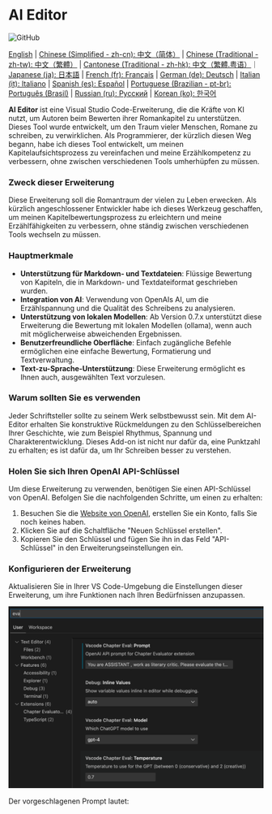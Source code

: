# AI Editor

![GitHub](https://img.shields.io/github/license/huangjien/vscode-chapter-eval)

[English](https://github.com/huangjien/vscode-chapter-eval/blob/main/README.md) | [Chinese (Simplified - zh-cn): 中文（简体）](https://github.com/huangjien/vscode-chapter-eval/blob/main/README.zh-cn.md) | [Chinese (Traditional - zh-tw): 中文（繁體）](https://github.com/huangjien/vscode-chapter-eval/blob/main/README.zh-tw.md) | [Cantonese (Traditional - zh-hk): 中文（繁體.粤语）](https://github.com/huangjien/vscode-chapter-eval/blob/main/README.zh-hk.md)｜[Japanese (ja): 日本語](https://github.com/huangjien/vscode-chapter-eval/blob/main/README.ja.md) | [French (fr): Français](https://github.com/huangjien/vscode-chapter-eval/blob/main/README.fr.md) | [German (de): Deutsch](https://github.com/huangjien/vscode-chapter-eval/blob/main/README.de.md) | [Italian (it): Italiano](https://github.com/huangjien/vscode-chapter-eval/blob/main/README.it.md) | [Spanish (es): Español](https://github.com/huangjien/vscode-chapter-eval/blob/main/README.es.md) | [Portuguese (Brazilian - pt-br): Português (Brasil)](https://github.com/huangjien/vscode-chapter-eval/blob/main/README.pt-br.md) | [Russian (ru): Русский](https://github.com/huangjien/vscode-chapter-eval/blob/main/README.ru.md) | [Korean (ko): 한국어](https://github.com/huangjien/vscode-chapter-eval/blob/main/README.ko.md)

**AI Editor** ist eine Visual Studio Code-Erweiterung, die die Kräfte von KI nutzt, um Autoren beim Bewerten ihrer Romankapitel zu unterstützen. Dieses Tool wurde entwickelt, um den Traum vieler Menschen, Romane zu schreiben, zu verwirklichen. Als Programmierer, der kürzlich diesen Weg begann, habe ich dieses Tool entwickelt, um meinen Kapitelaufsichtsprozess zu vereinfachen und meine Erzählkompetenz zu verbessern, ohne zwischen verschiedenen Tools umherhüpfen zu müssen.

### Zweck dieser Erweiterung

Diese Erweiterung soll die Romantraum der vielen zu Leben erwecken. Als kürzlich angeschlossener Entwickler habe ich dieses Werkzeug geschaffen, um meinen Kapitelbewertungsprozess zu erleichtern und meine Erzählfähigkeiten zu verbessern, ohne ständig zwischen verschiedenen Tools wechseln zu müssen.

### Hauptmerkmale

- **Unterstützung für Markdown- und Textdateien**: Flüssige Bewertung von Kapiteln, die in Markdown- und Textdateiformat geschrieben wurden.
- **Integration von AI**: Verwendung von OpenAIs AI, um die Erzählspannung und die Qualität des Schreibens zu analysieren.
- **Unterstützung von lokalen Modellen**: Ab Version 0.7.x unterstützt diese Erweiterung die Bewertung mit lokalen Modellen (ollama), wenn auch mit möglicherweise abweichenden Ergebnissen.
- **Benutzerfreundliche Oberfläche**: Einfach zugängliche Befehle ermöglichen eine einfache Bewertung, Formatierung und Textverwaltung.
- **Text-zu-Sprache-Unterstützung**: Diese Erweiterung ermöglicht es Ihnen auch, ausgewählten Text vorzulesen.

### Warum sollten Sie es verwenden

Jeder Schriftsteller sollte zu seinem Werk selbstbewusst sein. Mit dem AI-Editor erhalten Sie konstruktive Rückmeldungen zu den Schlüsselbereichen Ihrer Geschichte, wie zum Beispiel Rhythmus, Spannung und Charakterentwicklung. Dieses Add-on ist nicht nur dafür da, eine Punktzahl zu erhalten; es ist dafür da, um Ihr Schreiben besser zu verstehen.

### Holen Sie sich Ihren OpenAI API-Schlüssel

Um diese Erweiterung zu verwenden, benötigen Sie einen API-Schlüssel von OpenAI. Befolgen Sie die nachfolgenden Schritte, um einen zu erhalten:

1. Besuchen Sie die [Website von OpenAI](https://platform.openai.com/account/api-keys), erstellen Sie ein Konto, falls Sie noch keines haben.
2. Klicken Sie auf die Schaltfläche "Neuen Schlüssel erstellen".
3. Kopieren Sie den Schlüssel und fügen Sie ihn in das Feld "API-Schlüssel" in den Erweiterungseinstellungen ein.

### Konfigurieren der Erweiterung

Aktualisieren Sie in Ihrer VS Code-Umgebung die Einstellungen dieser Erweiterung, um ihre Funktionen nach Ihren Bedürfnissen anzupassen.

<img src="resources/setup.png" alt="Setup" />

Der vorgeschlagenen Prompt lautet:
